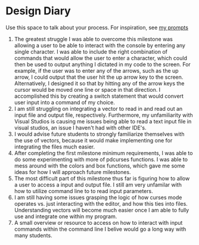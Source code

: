 # Design Diary
Use this space to talk about your process.  For inspiration, see [my prompts](../../../docs/sample_reflection.md)
1) The greatest struggle I was able to overcome this milestone was allowing a user to be able to interact with the console by entering
any single character. I was able to include the right combination of commands that would allow the user to enter a character, which could then be used to output anything I dictated in my code to the screen. For example, if the user was to enter any of the arrows, such as the up arrow, I could output that the user hit the up arrow key to the screen. Alternatively, I designed it so that by hitting any of the arrow keys the cursor would be moved one line or space in that direction. I accomplished this by creating a switch statement that would convert user input into  a command of my choice.
2) I am still struggling on integrating a vector to read in and read out an input file and output file, respectively. Furthermore, my unfamiliarity with Visual Studios is causing me issues being able to read a text input file in visual studios, an issue I haven't had with other IDE's.
3) I would advise future students to strongly familiarize themselves with the use of vectors, because it would make implementing one for integrating the files much easier.
4) After completing the first milestone minimum requirements, I was able to do some experimenting with more of pdcurses functions. I was able to mess around with the colors and box functions, which gave me some ideas for how I will approach future milestones.
5) The most difficult part of this milestone thus far is figuring how to allow a user to access a input and output file. I still am very unfamilar with how to utilize command line to to read input parameters.
6) I am still having some issues grasping the logic of how curses mode operates vs. just interacting with the editor, and how this ties into files. Understanding vectors will become much easier once I am able to fully use and integrate one within my program.
7) A small overview or resource to access on how to interact with input commands within the command line I belive would go a long way with many students.